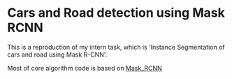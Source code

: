 # Cars and Road detection using Mask RCNN

This is a reproduction of my intern task, which is 'Instance Segmentation of cars and road using Mask R-CNN'.

Most of core algorithm code is based on [Mask_RCNN](https://github.com/matterport/Mask_RCNN)

